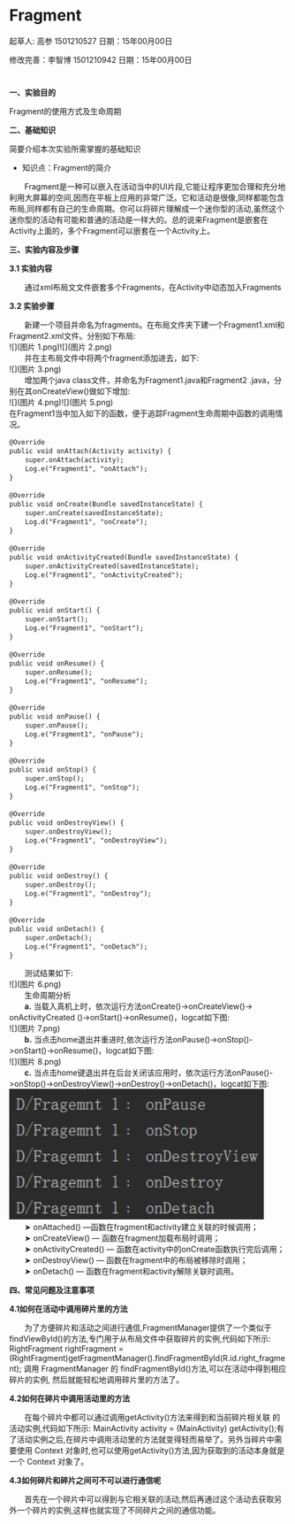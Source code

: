 # Fragment

起草人: 高参 1501210527   日期：15年00月00日

修改完善：李智博 1501210942   日期：15年00月00日

# 

**一、实验目的**

Fragment的使用方式及生命周期

**二、基础知识**

简要介绍本次实验所需掌握的基础知识
   
* 知识点：Fragment的简介

&#160; &#160; &#160; &#160;Fragment是一种可以嵌入在活动当中的UI片段,它能让程序更加合理和充分地利用大屏幕的空间,因而在平板上应用的非常广泛。它和活动是很像,同样都能包含布局,同样都有自己的生命周期。你可以将碎片理解成一个迷你型的活动,虽然这个迷你型的活动有可能和普通的活动是一样大的。总的说来Fragment是嵌套在Activity上面的，多个Fragment可以嵌套在一个Activity上。

**三、实验内容及步骤**

**3.1 实验内容**

&#160; &#160; &#160; &#160;通过xml布局⽂文件嵌套多个Fragments，在Activity中动态加入Fragments

**3.2 实验步骤**

&#160; &#160; &#160; &#160;新建一个项目并命名为fragments。在布局文件夹下建一个Fragment1.xml和Fragment2.xml文件。分别如下布局:  
![](图片 1.png)![](图片 2.png)  
&#160; &#160; &#160; &#160;并在主布局文件中将两个fragment添加进去，如下:  
![](图片 3.png)  
&#160; &#160; &#160; &#160;增加两个java class文件，并命名为Fragment1.java和Fragment2 .java，分别在其onCreateView()做如下增加:  
![](图片 4.png)![](图片 5.png)  
在Fragment1当中加入如下的函数，便于追踪Fragment生命周期中函数的调用情况。
```
@Override
public void onAttach(Activity activity) {
    super.onAttach(activity);
    Log.e("Fragment1", "onAttach");
}

@Override
public void onCreate(Bundle savedInstanceState) {
    super.onCreate(savedInstanceState);
    Log.d("Fragment1", "onCreate");
}

@Override
public void onActivityCreated(Bundle savedInstanceState) {
    super.onActivityCreated(savedInstanceState);
    Log.e("Fragment1", "onActivityCreated");
}

@Override
public void onStart() {
    super.onStart();
    Log.e("Fragment1", "onStart");
}

@Override
public void onResume() {
    super.onResume();
    Log.e("Fragment1", "onResume");
}

@Override
public void onPause() {
    super.onPause();
    Log.e("Fragment1", "onPause");
}

@Override
public void onStop() {
    super.onStop();
    Log.e("Fragment1", "onStop");
}

@Override
public void onDestroyView() {
    super.onDestroyView();
    Log.e("Fragment1", "onDestroyView");
}

@Override
public void onDestroy() {
    super.onDestroy();
    Log.e("Fragment1", "onDestroy");
}

@Override
public void onDetach() {
    super.onDetach();
    Log.e("Fragment1", "onDetach");
}

```
&#160; &#160; &#160; &#160;测试结果如下:  
![](图片 6.png)  
&#160; &#160; &#160; &#160;生命周期分析  
&#160; &#160; &#160; &#160;**a.** 当载入真机上时，依次运行方法onCreate()->onCreateView()-> onActivityCreated  ()->onStart()->onResume()，logcat如下图:  
![](图片 7.png)  
&#160; &#160; &#160; &#160;**b.** 当点击home退出并重进时,依次运行方法onPause()->onStop()->onStart()->onResume()，logcat如下图:  
![](图片 8.png)  
&#160; &#160; &#160; &#160;**c.** 当点击home键退出并在后台关闭该应用时，依次运行方法onPause()->onStop()->onDestroyView()->onDestroy()->onDetach()，logcat如下图:  
![](9.png)  
&#160; &#160; &#160; &#160;➤ onAttached() —函数在fragment和activity建立关联的时候调用；  
&#160; &#160; &#160; &#160;➤ onCreateView() — 函数在fragment加载布局时调用；  
&#160; &#160; &#160; &#160;➤ onActivityCreated() — 函数在activity中的onCreate函数执行完后调用；   
&#160; &#160; &#160; &#160;➤ onDestroyView() — 函数在fragment中的布局被移除时调用；  
&#160; &#160; &#160; &#160;➤ onDetach() — 函数在fragment和activity解除关联时调用。

**四、常见问题及注意事项**

**4.1如何在活动中调用碎片里的方法**

&#160; &#160; &#160; &#160;为了方便碎片和活动之间进行通信,FragmentManager提供了一个类似于findViewById()的方法,专门用于从布局文件中获取碎片的实例,代码如下所示:  RightFragment rightFragment = (RightFragment)getFragmentManager().findFragmentById(R.id.right_fragment); 调用 FragmentManager 的 findFragmentById()方法,可以在活动中得到相应碎片的实例, 然后就能轻松地调用碎片里的方法了。  

**4.2如何在碎片中调用活动里的方法**

&#160; &#160; &#160; &#160;在每个碎片中都可以通过调用getActivity()方法来得到和当前碎片相关联 的活动实例,代码如下所示:  MainActivity activity = (MainActivity) getActivity();有了活动实例之后,在碎片中调用活动里的方法就变得轻而易举了。另外当碎片中需要使用 Context 对象时,也可以使用getActivity()方法,因为获取到的活动本身就是一个 Context 对象了。

**4.3如何碎片和碎片之间可不可以进行通信呢**

&#160; &#160; &#160; &#160;首先在一个碎片中可以得到与它相关联的活动,然后再通过这个活动去获取另外一个碎片的实例,这样也就实现了不同碎片之间的通信功能。

